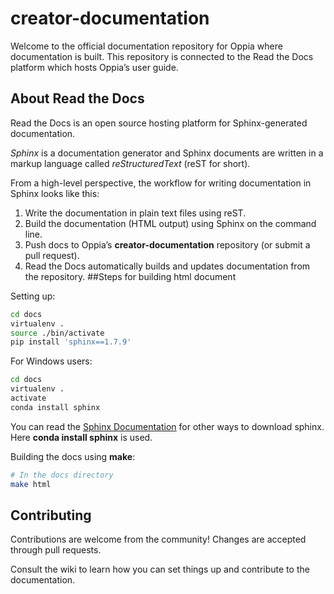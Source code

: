 # creator-documentation

Welcome to the official documentation repository for Oppia where documentation is built. This repository is connected to the Read the Docs platform which hosts Oppia’s user guide.

## About Read the Docs

Read the Docs is an open source hosting platform for Sphinx-generated documentation. 

_Sphinx_ is a documentation generator and Sphinx documents are written in  a markup language called _reStructuredText_ (reST for short).

From a high-level perspective, the workflow for writing documentation in Sphinx looks like this:

1. Write the documentation in plain text files using reST.
2. Build the documentation (HTML output) using Sphinx on the command line.
3. Push docs to Oppia’s **creator-documentation** repository (or submit a pull request).
4. Read the Docs automatically builds and updates documentation from the repository.
##Steps for building html document 

Setting up:

```bash
cd docs
virtualenv .
source ./bin/activate
pip install 'sphinx==1.7.9'
```
For Windows users:

```bash
cd docs
virtualenv .
activate
conda install sphinx
```
You can read the [Sphinx Documentation][docu] for other ways to download sphinx. Here **conda install sphinx** is used.


Building the docs using **make**:

```bash
# In the docs directory
make html
```


## Contributing

Contributions are welcome from the community! Changes are accepted through pull requests.

Consult the wiki to learn how you can set things up and contribute to the documentation. 

[docu]: https://www.sphinx-doc.org/en/master/usage/installation.html#install-pypi